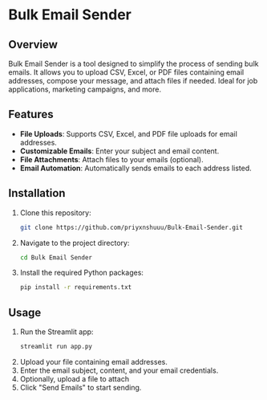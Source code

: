 # Bulk Email Sender

## Overview

Bulk Email Sender is a tool designed to simplify the process of sending bulk emails. It allows you to upload CSV, Excel, or PDF files containing email addresses, compose your message, and attach files if needed. Ideal for job applications, marketing campaigns, and more.

## Features

- **File Uploads**: Supports CSV, Excel, and PDF file uploads for email addresses.
- **Customizable Emails**: Enter your subject and email content.
- **File Attachments**: Attach files to your emails (optional).
- **Email Automation**: Automatically sends emails to each address listed.

## Installation

1. Clone this repository:
   ```bash
   git clone https://github.com/priyxnshuuu/Bulk-Email-Sender.git 

2. Navigate to the project directory:
   ```bash
   cd Bulk Email Sender
3. Install the required Python packages:
   ```bash
   pip install -r requirements.txt

## Usage

1. Run the Streamlit app:
   ```bash
   streamlit run app.py

2. Upload your file containing email addresses.
3. Enter the email subject, content, and your email credentials.
4. Optionally, upload a file to attach
5. Click "Send Emails" to start sending.